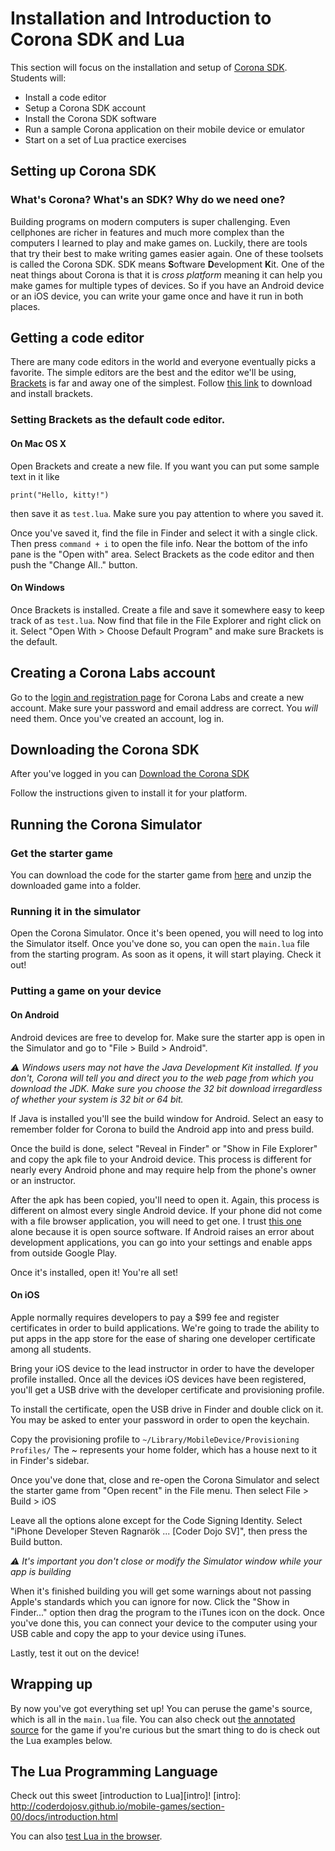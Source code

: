 # Installation and Introduction to Corona SDK and Lua

This section will focus on the installation and setup of [Corona SDK](http://coronalabs.com/).
Students will:

* Install a code editor
* Setup a Corona SDK account
* Install the Corona SDK software
* Run a sample Corona application on their mobile device or emulator
* Start on a set of Lua practice exercises

## Setting up Corona SDK

### What's Corona? What's an SDK? Why do we need one?

Building programs on modern computers is super challenging. Even cellphones are
richer in features and much more complex than the computers I learned to play
and make games on. Luckily, there are tools that try their best to make writing
games easier again. One of these toolsets is called the Corona SDK. SDK means
**S**oftware **D**evelopment **K**it. One of the neat things about Corona is
that it is *cross platform* meaning it can help you make games for multiple
types of devices. So if you have an Android device or an iOS device, you can
write your game once and have it run in both places.

## Getting a code editor

There are many code editors in the world and everyone eventually picks a
favorite. The simple editors are the best and the editor we'll be using,
[Brackets][] is far and away one of the simplest. Follow [this link][bracketsdl]
to download and install brackets.

[Brackets]: http://brackets.io
[bracketsdl]: http://download.brackets.io

### Setting Brackets as the default code editor.

#### On Mac OS X

Open Brackets and create a new file. If you want you can put some sample text in
it like

    print("Hello, kitty!")

then save it as `test.lua`. Make sure you pay attention to where you saved it.

Once you've saved it, find the file in Finder and select it with a single click.
Then press `command + i` to open the file info. Near the bottom of the info pane
is the "Open with" area. Select Brackets as the code editor and then push the
"Change All.." button.

#### On Windows

Once Brackets is installed. Create a file and save it somewhere easy to keep
track of as `test.lua`. Now find that file in the File Explorer and right click
on it. Select "Open With > Choose Default Program" and make sure Brackets is the
default.

## Creating a Corona Labs account

Go to the [login and registration page](https://developer.coronalabs.com/user/register)
for Corona Labs and create a new account. Make sure your password and email
address are correct. You *will* need them. Once you've created an account, log
in. 

## Downloading the Corona SDK

After you've logged in you can [Download the Corona SDK](https://developer.coronalabs.com/downloads/coronasdk)

Follow the instructions given to install it for your platform.

## Running the Corona Simulator

### Get the starter game

You can download the code for the starter game from [here][starter-dl] and unzip
the downloaded game into a folder.

[starter-dl]: https://github.com/nuclearsandwich/hello-corona/archive/master.zip

### Running it in the simulator

Open the Corona Simulator. Once it's been opened, you will need to log into the
Simulator itself. Once you've done so, you can open the `main.lua` file from the
starting program. As soon as it opens, it will start playing. Check it out!

### Putting a game on your device

#### On Android

Android devices are free to develop for. Make sure the starter app is open in
the Simulator and go to "File > Build > Android".

*:warning: Windows users may not have the Java Development Kit installed. If you
don't, Corona will tell you and direct you to the web page from which you
download the JDK. Make sure you choose the 32 bit download irregardless of
whether your system is 32 bit or 64 bit.*

If Java is installed you'll see the build window for Android. Select an easy to
remember folder for Corona to build the Android app into and press build.

Once the build is done, select "Reveal in Finder" or "Show in File Explorer" and
copy the apk file to your Android device. This process is different for nearly
every Android phone and may require help from the phone's owner or an
instructor.

After the apk has been copied, you'll need to open it. Again, this process is
different on almost every single Android device. If your phone did not come with
a file browser application, you will need to get one. I trust [this one][fex]
alone because it is open source software. If Android raises an error about
development applications, you can go into your settings and enable apps from
outside Google Play.

Once it's installed, open it! You're all set!

[fex]: https://play.google.com/store/apps/details?id=net.appositedesigns.fileexplorer

#### On iOS

Apple normally requires developers to pay a $99 fee and register certificates in
order to build applications. We're going to trade the ability to put apps in the
app store for the ease of sharing one developer certificate among all students.

Bring your iOS device to the lead instructor in order to have the developer
profile installed. Once all the devices iOS devices have been registered, you'll
get a USB drive with the developer certificate and provisioning profile.

To install the certificate, open the USB drive in Finder and double click on it.
You may be asked to enter your password in order to open the keychain. 

Copy the provisioning profile to `~/Library/MobileDevice/Provisioning Profiles/`
The ~ represents your home folder, which has a house next to it in Finder's
sidebar.

Once you've done that, close and re-open the Corona Simulator and select the
starter game from "Open recent" in the File menu. Then select File > Build > iOS

Leave all the options alone except for the Code Signing Identity. Select "iPhone
Developer Steven Ragnarök ... [Coder Dojo SV]", then press the Build button.

*:warning: It's important you don't close or modify the Simulator window while
your app is building*

When it's finished building you will get some warnings about not passing Apple's
standards which you can ignore for now. Click the "Show in Finder..." option
then drag the program to the iTunes icon on the dock. Once you've done this, you
can connect your device to the computer using your USB cable and copy the app to
your device using iTunes.

Lastly, test it out on the device!

## Wrapping up

By now you've got everything set up! You can peruse the game's source, which is
all in the `main.lua` file. You can also check out [the annotated source][anno]
for the game if you're curious but the smart thing to do is check out the Lua
examples below.

[anno]: http://nuclearsandwich.com/hello-corona/main.html

## The Lua Programming Language

Check out this sweet [introduction to Lua][intro]!
[intro]: http://coderdojosv.github.io/mobile-games/section-00/docs/introduction.html

You can also [test Lua in the browser](http://repl.it/languages/lua).

